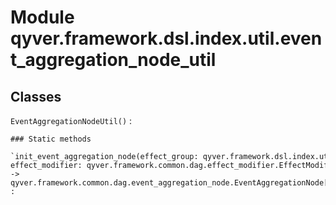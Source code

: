 Module qyver.framework.dsl.index.util.event_aggregation_node_util
=======================================================================

Classes
-------

`EventAggregationNodeUtil()`
:   

    ### Static methods

    `init_event_aggregation_node(effect_group: qyver.framework.dsl.index.util.event_aggregation_effect_group.EventAggregationEffectGroup[~AggregationInputT, ~EmbeddingInputT], effect_modifier: qyver.framework.common.dag.effect_modifier.EffectModifier) ‑> qyver.framework.common.dag.event_aggregation_node.EventAggregationNode[~AggregationInputT, ~EmbeddingInputT]`
    :
